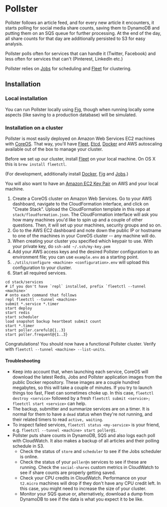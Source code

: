 # Pollster

Pollster follows an article feed, and for every new article it encounters, it starts polling for social media share counts, saving them to DynamoDB and putting them on an SQS queue for further processing. At the end of the day, all share counts for that day are additionally persisted to S3 for easy analysis.

Pollster polls often for services that can handle it (Twitter, Facebook) and less often for services that can't (Pinterest, LinkedIn etc.)

Pollster relies on [Jobs](https://github.com/debrouwere/jobs) for scheduling and [Fleet](https://coreos.com/using-coreos/clustering/) for clustering.

## Installation

### Local installation

You can run Pollster locally using [Fig](http://www.fig.sh/), though when running locally some aspects (like saving to a production database) will be simulated.

### Installation on a cluster

Pollster is most easily deployed on Amazon Web Services EC2 machines with [CoreOS](https://coreos.com/). That way, you'll have [Fleet](https://coreos.com/using-coreos/clustering/), [Etcd](https://github.com/coreos/etcd), [Docker](https://www.docker.com/) and AWS autoscaling available out of the box to manage your cluster.

Before we set up our cluster, install [Fleet](https://coreos.com/docs/launching-containers/launching/fleet-using-the-client/) on your local machine. On OS X this is `brew install fleetctl`.

(For development, additionally install [Docker](https://www.docker.com/), [Fig](http://www.fig.sh/) and [Jobs](https://github.com/debrouwere/jobs).)

You will also want to have an [Amazon EC2 Key Pair](http://docs.aws.amazon.com/AWSEC2/latest/UserGuide/ec2-key-pairs.html) on AWS and your local machine.

1. Create a CoreOS cluster on Amazon Web Services. Go to your AWS dashboard, navigate to the CloudFormation interface, and click on "Create Stack". Upload the CloudFormation template in this repo at `stack/floudformation.json`. The CloudFormation interface will ask you how many machines you'd like to spin up and a couple of other questions. Then, it will set up your machines, security groups and so on.
2. Go to the AWS EC2 dashboard and note down the public IP or hostname to one of the machines in your CoreOS cluster -- any machine will do.
3. When creating your cluster you specified which keypair to use. With your private key, do `ssh-add ~/.ssh/my-key.pem`
4. Add your AWS access keys and the desired Pollster configuration to an environment file; you can use `example.env` as a starting point.
5. `./utils/configure <machine> <configuration>.env` will upload this configuration to your cluster.
6. Start all required services.

```shell
cd stack/services
# if you don't have `repl` installed, prefix `fleetctl --tunnel <machine>`
# onto each command that follows
repl fleetctl --tunnel <machine>
submit *.service *.timer
start deploy
start redis
start scheduler
load snapshot backup heartbeat submit count
start *.timer
start poller.careful@{1..3}
start poller.frequent@{1..3}
```

Congratulations! You should now have a functional Pollster cluster. Verify with `fleetctl --tunnel <machine> --list-units`.

#### Troubleshooting

* Keep into account that, when launching each service, CoreOS will download the latest Redis, Jobs and Pollster application images from the public Docker repository. These images are a couple hundred megabytes, so this will take a couple of minutes. If you try to launch things too fast, Fleet can sometimes choke up. In this case, `fleetctl destroy <service>` followed by a fresh `fleetctl submit <service>; fleetctl start <service>` can help.
* The backup, submitter and summarize services are on a timer. It is normal for them to have a `dead` status when they're not running, and their related timers to read `active, waiting`.
* To inspect failed services, `fleetctl status <my-service>` is your friend, e.g. `fleetctl --tunnel <machine> start poller@1`.
* Pollster puts share counts in DynamoDB, SQS and also logs each poll with CloudWatch. It also makes a backup of all articles and their polling schedule in S3.
    * Check the status of `store` and `scheduler` to see if the Jobs scheduler is online.
    * Check the status of your `poller@n` services to see if these are running. Check the `social-shares` custom metrics in CloudWatch to see if share counts are properly getting saved.
    * Check your CPU credits in CloudWatch. Performance on your `t2.micro` machines will drop if they don't have any CPU credit left. In this case, you might need to increase the size of your cluster.
    * Monitor your SQS queue or, alternatively, download a dump from DynamoDB to see if the data is what you expect it to be like.
